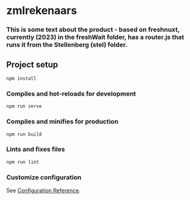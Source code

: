 # zmlrekenaars

### This is some text about the product - based on freshnuxt, currently (2023) in the freshWait folder,  has a router.js that runs it from the Stellenberg (stel) folder.
## Project setup
```
npm install
```

### Compiles and hot-reloads for development
```
npm run serve
```

### Compiles and minifies for production
```
npm run build
```

### Lints and fixes files
```
npm run lint
```

### Customize configuration
See [Configuration Reference](https://cli.vuejs.org/config/).
